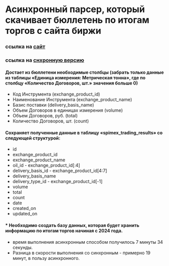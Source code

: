 # Асинхронный парсер, который скачивает бюллетень по итогам торгов с сайта биржи

### ссылка на <a href=https://spimex.com/markets/oil_products/trades/results/>сайт</a>
### ccылка на <a href="https://github.com/ilia010310/parser_spimex">снхронную версию</a>

#### Достает из бюллетени необходимые столбцы (забрать только данные из таблицы «Единица измерения: Метрическая тонна», где по столбцу «Количество Договоров, шт.» значения больше 0)
- Код Инструмента (exchange_product_id)
- Наименование Инструмента (exchange_product_name)
- Базис поставки (delivery_basis_name)
- Объем Договоров в единицах измерения (volume)
- Объем Договоров, руб. (total)
- Количество Договоров, шт. (count)

#### Сохраняет полученные данные в таблицу «spimex_trading_results» со следующей структурой:

- id
- exchange_product_id 
- exchange_product_name
- oil_id - exchange_product_id[:4]
- delivery_basis_id - exchange_product_id[4:7]
- delivery_basis_name
- delivery_type_id - exchange_product_id[-1]
- volume
- total
- count
- date
- created_on
- updated_on

#### * Необходимо создать базу данных, которая будет хранить информацию по итогам торгов начиная с 2024 года.

- время выполнения асинхронным способом получилось 7 минуты 34 секунды.
- Разница в скорости выполнения со синхронным - примерно 19 минут, в пользу асинхронного.





